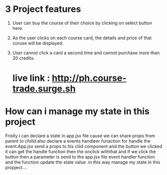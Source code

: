 
 # 3 Project features

  1. User can buy the course of their choice by clicking on select button here.
  2. As the user clicks on each course card, the details and price of that coruse will be displayed.
  3. User cannot click a card a second time and cannot purchase more than  20 credits.

     # live link : http://ph.course-trade.surge.sh


  # How can i manage my state in this project

  Fristly i can declare a state in app.jsx file cause we can share props from parent to chilld.also declare a events handleer funaction for handle  the event.App.jsx send a props to his cliid component and the button we clicked it can get the handle function  then the onclick withthat and if we click the button then a parameter  is send to the  app.jsx file event handler function and the function update the state value .in this way manage my state in this propject....
